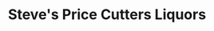 ---
title: "Steve's Price Cutters Liquors"
url: /wethersfield/steves-price-cutters-liquors/
shop: Spirituosen
---
